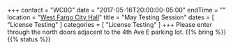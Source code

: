 +++
contact = "WC0G"
date = "2017-05-16T20:00:00-05:00"
endTime = ""
location = "[West Fargo City Hall](/places/west-fargo-city-hall/)"
title = "May Testing Session"
dates = [ "License Testing" ]
categories = [ "License Testing" ]
+++
Please enter through the north
doors adjacent to the 4th Ave E parking lot.
{{% bring %}}
{{% status %}}

